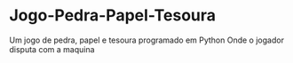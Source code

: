 # Jogo-Pedra-Papel-Tesoura
Um jogo de pedra, papel e tesoura programado em Python
Onde o jogador disputa com a maquina
